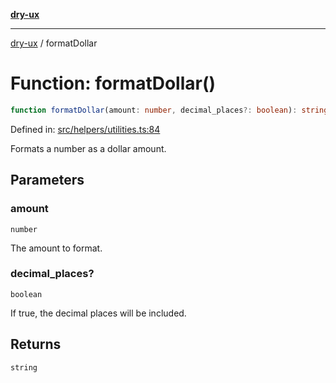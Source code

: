 [**dry-ux**](../README.md)

***

[dry-ux](../README.md) / formatDollar

# Function: formatDollar()

```ts
function formatDollar(amount: number, decimal_places?: boolean): string
```

Defined in: [src/helpers/utilities.ts:84](https://github.com/navedr/dry-ux/blob/3bb4f59fc510052cb6c7925e1f6422bb71eb4aa4/src/helpers/utilities.ts#L84)

Formats a number as a dollar amount.

## Parameters

### amount

`number`

The amount to format.

### decimal\_places?

`boolean`

If true, the decimal places will be included.

## Returns

`string`
